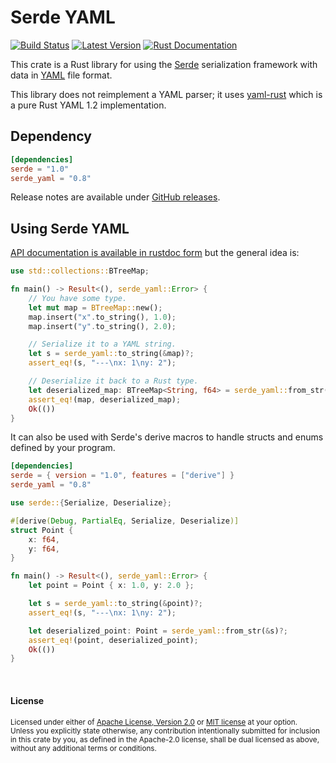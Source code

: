 Serde YAML
==========

[![Build Status](https://img.shields.io/github/workflow/status/dtolnay/serde-yaml/CI/master)][actions]
[![Latest Version](https://img.shields.io/crates/v/serde_yaml.svg)][crates.io]
[![Rust Documentation](https://img.shields.io/badge/api-rustdoc-blue.svg)][docs.rs]

[actions]: https://github.com/dtolnay/serde-yaml/actions?query=branch%3Amaster
[crates.io]: https://crates.io/crates/serde_yaml
[docs.rs]: https://docs.rs/serde_yaml

This crate is a Rust library for using the [Serde] serialization framework with
data in [YAML] file format.

[Serde]: https://github.com/serde-rs/serde
[YAML]: http://yaml.org

This library does not reimplement a YAML parser; it uses [yaml-rust] which is a
pure Rust YAML 1.2 implementation.

[yaml-rust]: https://github.com/chyh1990/yaml-rust

## Dependency

```toml
[dependencies]
serde = "1.0"
serde_yaml = "0.8"
```

Release notes are available under [GitHub releases].

[GitHub releases]: https://github.com/dtolnay/serde-yaml/releases

## Using Serde YAML

[API documentation is available in rustdoc form][docs.rs] but the general idea
is:

```rust
use std::collections::BTreeMap;

fn main() -> Result<(), serde_yaml::Error> {
    // You have some type.
    let mut map = BTreeMap::new();
    map.insert("x".to_string(), 1.0);
    map.insert("y".to_string(), 2.0);

    // Serialize it to a YAML string.
    let s = serde_yaml::to_string(&map)?;
    assert_eq!(s, "---\nx: 1\ny: 2");

    // Deserialize it back to a Rust type.
    let deserialized_map: BTreeMap<String, f64> = serde_yaml::from_str(&s)?;
    assert_eq!(map, deserialized_map);
    Ok(())
}
```

It can also be used with Serde's derive macros to handle structs and enums
defined by your program.

```toml
[dependencies]
serde = { version = "1.0", features = ["derive"] }
serde_yaml = "0.8"
```

```rust
use serde::{Serialize, Deserialize};

#[derive(Debug, PartialEq, Serialize, Deserialize)]
struct Point {
    x: f64,
    y: f64,
}

fn main() -> Result<(), serde_yaml::Error> {
    let point = Point { x: 1.0, y: 2.0 };

    let s = serde_yaml::to_string(&point)?;
    assert_eq!(s, "---\nx: 1\ny: 2");

    let deserialized_point: Point = serde_yaml::from_str(&s)?;
    assert_eq!(point, deserialized_point);
    Ok(())
}
```

<br>

#### License

<sup>
Licensed under either of <a href="LICENSE-APACHE">Apache License, Version
2.0</a> or <a href="LICENSE-MIT">MIT license</a> at your option.
</sup>

<br>

<sub>
Unless you explicitly state otherwise, any contribution intentionally submitted
for inclusion in this crate by you, as defined in the Apache-2.0 license, shall
be dual licensed as above, without any additional terms or conditions.
</sub>
